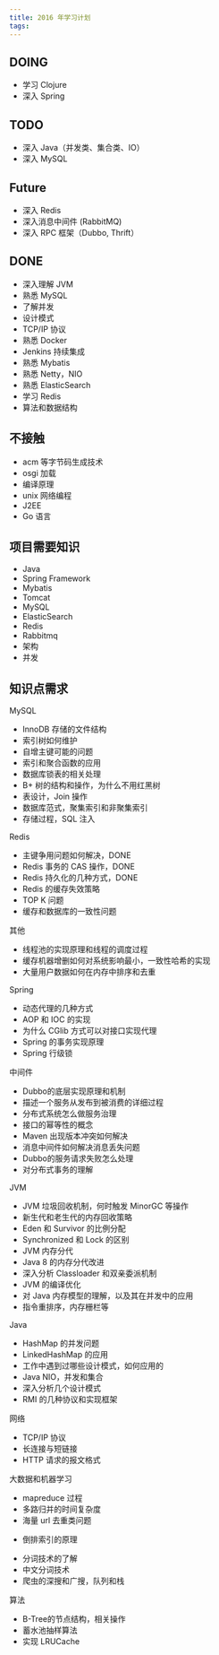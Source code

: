 ```yaml
---
title: 2016 年学习计划
tags:
---
```

## DOING

- 学习 Clojure
- 深入 Spring

## TODO

- 深入 Java（并发类、集合类、IO）
- 深入 MySQL

## Future

- 深入 Redis
- 深入消息中间件 (RabbitMQ)
- 深入 RPC 框架（Dubbo, Thrift）

## DONE

- 深入理解 JVM
- 熟悉 MySQL
- 了解并发
- 设计模式
- TCP/IP 协议
- 熟悉 Docker
- Jenkins 持续集成
- 熟悉 Mybatis
- 熟悉 Netty，NIO
- 熟悉 ElasticSearch 
- 学习 Redis
- 算法和数据结构

## 不接触

- acm 等字节码生成技术
- osgi 加载
- 编译原理
- unix 网络编程
- J2EE
- Go 语言

## 项目需要知识

- Java
- Spring Framework
- Mybatis
- Tomcat
- MySQL
- ElasticSearch
- Redis
- Rabbitmq
- 架构
- 并发

## 知识点需求

MySQL

- InnoDB 存储的文件结构
- 索引树如何维护
- 自增主键可能的问题
- 索引和聚合函数的应用
- 数据库锁表的相关处理
- B+ 树的结构和操作，为什么不用红黑树
- 表设计，Join 操作
- 数据库范式，聚集索引和非聚集索引
- 存储过程，SQL 注入

Redis

- 主键争用问题如何解决，DONE
- Redis 事务的 CAS 操作，DONE
- Redis 持久化的几种方式，DONE
- Redis 的缓存失效策略
- TOP K 问题
- 缓存和数据库的一致性问题

其他

- 线程池的实现原理和线程的调度过程
- 缓存机器增删如何对系统影响最小，一致性哈希的实现
- 大量用户数据如何在内存中排序和去重

Spring

- 动态代理的几种方式
- AOP 和 IOC 的实现
- 为什么 CGlib 方式可以对接口实现代理
- Spring 的事务实现原理
- Spring 行级锁

中间件

- Dubbo的底层实现原理和机制
- 描述一个服务从发布到被消费的详细过程
- 分布式系统怎么做服务治理
- 接口的幂等性的概念
- Maven 出现版本冲突如何解决
- 消息中间件如何解决消息丢失问题
- Dubbo的服务请求失败怎么处理
- 对分布式事务的理解

JVM

- JVM 垃圾回收机制，何时触发 MinorGC 等操作
- 新生代和老生代的内存回收策略
- Eden 和 Survivor 的比例分配
- Synchronized 和 Lock 的区别
- JVM 内存分代
- Java 8 的内存分代改进
- 深入分析 Classloader 和双亲委派机制
- JVM 的编译优化
- 对 Java 内存模型的理解，以及其在并发中的应用
- 指令重排序，内存栅栏等

Java

- HashMap 的并发问题
- LinkedHashMap 的应用
- 工作中遇到过哪些设计模式，如何应用的
- Java NIO，并发和集合
- 深入分析几个设计模式
- RMI 的几种协议和实现框架

网络

+ TCP/IP 协议
+ 长连接与短链接
+ HTTP 请求的报文格式

大数据和机器学习

- mapreduce 过程
- 多路归并的时间复杂度
- 海量 url 去重类问题
+ 倒排索引的原理
- 分词技术的了解
- 中文分词技术
- 爬虫的深搜和广搜，队列和栈

算法

- B-Tree的节点结构，相关操作
- 蓄水池抽样算法
- 实现 LRUCache
